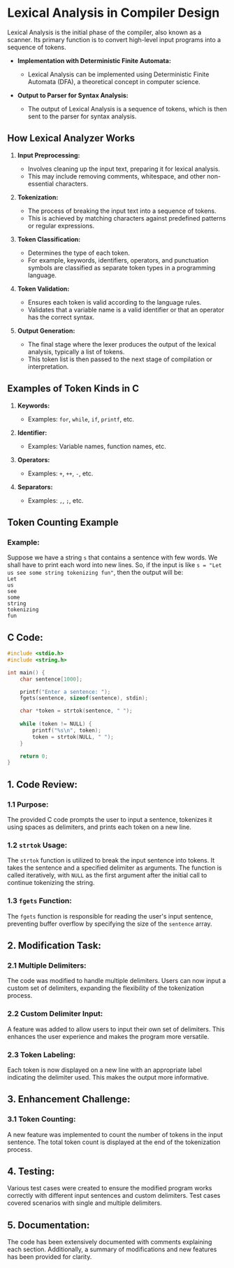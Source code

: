 # Lexical Analysis in Compiler Design

Lexical Analysis is the initial phase of the compiler, also known as a scanner. Its primary function is to convert high-level input programs into a sequence of tokens.

- **Implementation with Deterministic Finite Automata:**
  - Lexical Analysis can be implemented using Deterministic Finite Automata (DFA), a theoretical concept in computer science.

- **Output to Parser for Syntax Analysis:**
  - The output of Lexical Analysis is a sequence of tokens, which is then sent to the parser for syntax analysis.

## How Lexical Analyzer Works

1. **Input Preprocessing:**
   - Involves cleaning up the input text, preparing it for lexical analysis.
   - This may include removing comments, whitespace, and other non-essential characters.

2. **Tokenization:**
   - The process of breaking the input text into a sequence of tokens.
   - This is achieved by matching characters against predefined patterns or regular expressions.

3. **Token Classification:**
   - Determines the type of each token.
   - For example, keywords, identifiers, operators, and punctuation symbols are classified as separate token types in a programming language.

4. **Token Validation:**
   - Ensures each token is valid according to the language rules.
   - Validates that a variable name is a valid identifier or that an operator has the correct syntax.

5. **Output Generation:**
   - The final stage where the lexer produces the output of the lexical analysis, typically a list of tokens.
   - This token list is then passed to the next stage of compilation or interpretation.

## Examples of Token Kinds in C

1. **Keywords:**
   - Examples: `for`, `while`, `if`, `printf`, etc.

2. **Identifier:**
   - Examples: Variable names, function names, etc.

3. **Operators:**
   - Examples: `+`, `++`, `-`, etc.

4. **Separators:**
   - Examples: `,`, `;`, etc.

## Token Counting Example 

### Example:
Suppose we have a string `s` that contains a sentence with few words. We shall have to print each
word into new lines.
So, if the input is like `s = "Let us see some string tokenizing fun"`, then the output will be: <br>
`Let` <br>
`us`<br>
`see`<br>
`some`<br>
`string`<br>
`tokenizing`<br>
`fun`<br>

## C Code:
```c
#include <stdio.h>
#include <string.h>

int main() {
    char sentence[1000];

    printf("Enter a sentence: ");
    fgets(sentence, sizeof(sentence), stdin);

    char *token = strtok(sentence, " ");
    
    while (token != NULL) {
        printf("%s\n", token);
        token = strtok(NULL, " ");
    }

    return 0;
}
```

## 1. Code Review:
### 1.1 Purpose:
The provided C code prompts the user to input a sentence, tokenizes it using spaces as delimiters, and prints each token on a new line.

### 1.2 `strtok` Usage:
The `strtok` function is utilized to break the input sentence into tokens. It takes the sentence and a specified delimiter as arguments. The function is called iteratively, with `NULL` as the first argument after the initial call to continue tokenizing the string.

### 1.3 `fgets` Function:
The `fgets` function is responsible for reading the user's input sentence, preventing buffer overflow by specifying the size of the `sentence` array.

## 2. Modification Task:
### 2.1 Multiple Delimiters:
The code was modified to handle multiple delimiters. Users can now input a custom set of delimiters, expanding the flexibility of the tokenization process.

### 2.2 Custom Delimiter Input:
A feature was added to allow users to input their own set of delimiters. This enhances the user experience and makes the program more versatile.

### 2.3 Token Labeling:
Each token is now displayed on a new line with an appropriate label indicating the delimiter used. This makes the output more informative.

## 3. Enhancement Challenge:
### 3.1 Token Counting:
A new feature was implemented to count the number of tokens in the input sentence. The total token count is displayed at the end of the tokenization process.

## 4. Testing:
Various test cases were created to ensure the modified program works correctly with different input sentences and custom delimiters. Test cases covered scenarios with single and multiple delimiters.

## 5. Documentation:
The code has been extensively documented with comments explaining each section. Additionally, a summary of modifications and new features has been provided for clarity.



